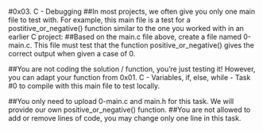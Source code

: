 #0x03. C - Debugging
##In most projects, we often give you only one main file to test with. For example, this main file is a test for a postitive_or_negative() function similar to the one you worked with in an earlier C project:
##Based on the main.c file above, create a file named 0-main.c. This file must test that the function positive_or_negative() gives the correct output when given a case of 0.

##You are not coding the solution / function, you’re just testing it! However, you can adapt your function from 0x01. C - Variables, if, else, while - Task #0 to compile with this main file to test locally.

##You only need to upload 0-main.c and main.h for this task. We will provide our own positive_or_negative() function.
##You are not allowed to add or remove lines of code, you may change only one line in this task.
